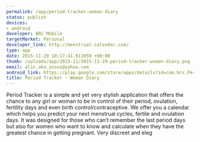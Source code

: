 ```yaml
--- 
permalink: /app/period-tracker-woman-diary
status: publish
devices: 
- android
developer: BRC Mobile
targetMarket: Personal
developer_link: http://menstrual-calendar.com/
type: app
date: 2015-11-29 18:17:41.611059 +00:00
thumb: /uploads/app/2015-11/2015-11-29-period-tracker-woman-diary.png
email: alin_aka_assus@yahoo.com
android_link: https://play.google.com/store/apps/details?id=com.brc.PeriodTrackerDiary
title: Period Tracker - Woman Diary
---
```


Period Tracker is a simple and yet very stylish application that offers the chance to any girl or woman to be in control of their period, ovulation, fertility days and even birth control/contraceptive. We offer you a calendar which helps you predict your next menstrual cycles, fertile and ovulation days. It was designed for those who can’t remember the last period days but also for women who want to know and calculate when they have the greatest chance in getting pregnant. Very discreet and eleg
